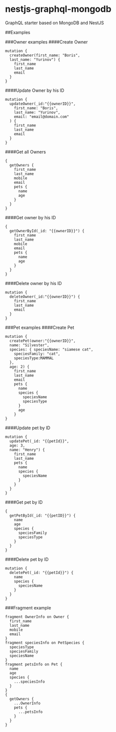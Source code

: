 # nestjs-graphql-mongodb

GraphQL starter based on MongoDB and NestJS

##Examples

###Owner examples
####Create Owner
```
mutation {
  createOwner(first_name: "Boris",
  last_name: "Yurinov") {
    first_name
    last_name
    email
  }
}
```
####Update Owner by his ID 
```
mutation {
  updateOwner(_id:"{{ownerID}}",
    first_name: "Boris",
    last_name: "Yurinov",
    email: "email@domain.com"
  ) {
    first_name
    last_name
    email
  }
}
```
####Get all Owners
```
{
  getOwners {
    first_name
    last_name
    mobile
    email
    pets {
      name
      age
    }
  }
}
```
####Get owner by his ID
```
{
  getOwnerById(_id: "{{ownerID}}") {
    first_name
    last_name
    mobile
    email
    pets {
      name
      age
    }
  }
}
```
####Delete owner by his ID
```
mutation {
  deleteOwner(_id:"{{ownerID}}") {
    first_name
    last_name
    email
  }
}
```

###Pet examples
####Create Pet
```
mutation {
  createPet(owner:"{{ownerID}}",
  name: "Silvester",
  species: { speciesName: "siamese cat",
    speciesFamily: "cat",
    speciesType:MAMMAL
  },
  age: 2) {
    first_name
    last_name
    email
    pets {
      name
      species {
        speciesName
        speciesType
      }
      age
    }
}
```
####Update pet by ID
```
mutation {
  updatePet(_id: "{{petId}}", 
  age: 3,
  name: "Henry") {
    first_name
    last_name
    pets {
      name
      species {
        speciesName
      }
    }
  }
}
```
####Get pet by ID
```
{
  getPetById(_id: "{{petID}}") { 
    name 
    age
    species {
      speciesFamily
      speciesType
    }
  }
}
```
####Delete pet by ID
```
mutation {
  deletePet(_id: "{{petId}}") {
    name
    species {
      speciesName
    }
  }
}
```

###Fragment example
```
fragment OwnerInfo on Owner {
  first_name
  last_name
  mobile
  email
}
fragment speciesInfo on PetSpecies {
  speciesType
  speciesFamily
  speciesName
}
fragment petsInfo on Pet {
  name
  age
  species { 
    ...speciesInfo
  }
}
{
  getOwners {
    ...OwnerInfo
    pets {
      ...petsInfo 
    }
  } 
}
```
